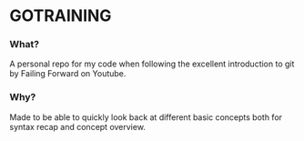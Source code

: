 # GOTRAINING

### What?
A personal repo for my code when following the excellent introduction to git by Failing Forward on Youtube.

### Why?
Made to be able to quickly look back at different basic concepts both for syntax recap and concept overview.
